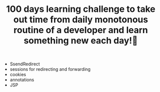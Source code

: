 <h1 align="center">
    100 days learning challenge to take out time from daily monotonous routine of a developer and learn something new each day!🎯
</h1>
<br>

<ul>
  <li>SsendRedirect</li>
  <li>sessions for redirecting and forwarding</li>
  <li>cookies</li>
  <li>annotations</li>
  <li>JSP</li>
</ul>

